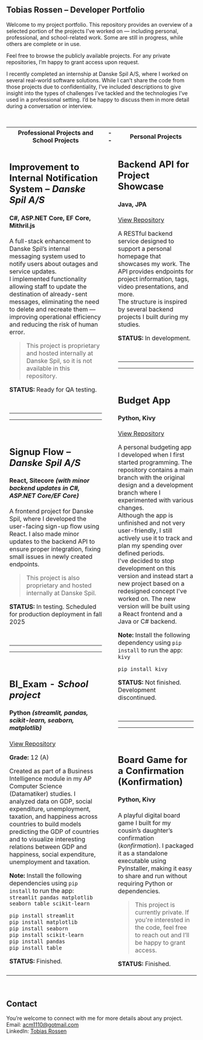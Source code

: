 ## Tobias Rossen – Developer Portfolio

Welcome to my project portfolio. This repository provides an overview of a selected portion of the projects I’ve worked on — including personal, professional, and school-related work. Some are still in progress, while others are complete or in use.

Feel free to browse the publicly available projects. For any private repositories, I’m happy to grant access upon request.

I recently completed an internship at Danske Spil A/S, where I worked on several real-world software solutions. While I can’t share the code from those projects due to confidentiality, I’ve included descriptions to give insight into the types of challenges I’ve tackled and the technologies I’ve used in a professional setting. I’d be happy to discuss them in more detail during a conversation or interview.


<br>

<table>
  <tr>
    <th>Professional Projects and School Projects</th>
    <th>--</th>
    <th>Personal Projects</th>
  </tr>
  <tr>
    <td>

## Improvement to Internal Notification System – *Danske Spil A/S*  
#### C#, ASP.NET Core, EF Core, Mithril.js

A full-stack enhancement to Danske Spil’s internal messaging system used to notify users about outages and service updates.  
I implemented functionality allowing staff to update the destination of already-sent messages, eliminating the need to delete and recreate them 
— improving operational efficiency and reducing the risk of human error.  

> This project is proprietary and hosted internally at Danske Spil, so it is not available in this repository.  

**STATUS:** Ready for QA testing.

<br>

---
---

<br>

## Signup Flow – *Danske Spil A/S*  
#### React, Sitecore *(with minor backend updates in C#, ASP.NET Core/EF Core)*  
 
A frontend project for Danske Spil, where I developed the user-facing sign-up flow using React. I also made minor updates to the 
backend API to ensure proper integration, fixing small issues in newly created endpoints.  

> This project is also proprietary and hosted internally at Danske Spil.  

**STATUS:** In testing. Scheduled for production deployment in fall 2025

<br>

---
---

<br>

## BI_Exam - *School project*  
#### Python *(streamlit, pandas, scikit-learn, seaborn, matplotlib)*

[View Repository](https://github.com/TRossen89/BI_Exam) 

**Grade:** 12 (A)  

Created as part of a Business Intelligence module in my AP Computer Science (Datamatiker) studies. I analyzed data on GDP, social expenditure, 
unemployment, taxation, and happiness across countries to build models predicting the GDP of countries and to visualize interesting relations 
between GDP and happiness, social expenditure, unemployment and taxation.  

**Note:** Install the following dependencies using `pip install` to run the app: `streamlit pandas matplotlib seaborn table scikit-learn`

```bash
pip install streamlit
pip install matplotlib
pip install seaborn
pip install scikit-learn
pip install pandas
pip install table
```

**STATUS:** Finished.

</td>
<td>
</td>
<td>

## Backend API for Project Showcase
#### Java, JPA  
[View Repository](https://github.com/TRossen89/tobias-rossen-backend)

A RESTful backend service designed to support a personal homepage that showcases my work. The API provides endpoints for project information, tags, video presentations, and more.  
The structure is inspired by several backend projects I built during my studies.

**STATUS:** In development.  

<br>

---
---

<br>

## Budget App  
#### Python, Kivy

[View Repository](https://github.com/TRossen89/the-budget-app-proto-type)

<!-- [Video Presentation - long functionality demo](https://youtu.be/dkUspd2dphs) -->

A personal budgeting app I developed when I first started programming. The repository contains a main branch with 
the original design and a development branch 
where I experimented with various changes.   
Although the app is unfinished and not very user-friendly, I still actively use it to track and plan my spending over defined periods.   
I've decided to stop development on this version and instead start a new project based on a redesigned concept I've worked on. The new version will 
be built using a React frontend and a Java or C# backend.  

**Note:** Install the following dependency using `pip install` to run the app: `kivy`
```bash
pip install kivy
```


**STATUS:** Not finished. Development discontinued. 

<br>

---
---

<br>

## Board Game for a Confirmation (Konfirmation) 
#### Python, Kivy

<!-- [Video Presentation - long functionality demo](https://youtu.be/_-OWkPrC2eE) -->

A playful digital board game I built for my cousin’s daughter’s confirmation (*konfirmation*). 
I packaged it as a standalone executable using PyInstaller, making it easy to share and run without requiring Python or dependencies.

> This project is currently private. If you're interested in the code, feel
> free to reach out and I’ll be happy to grant access.  

**STATUS:** Finished.


</td>
</tr>
</table>

<br>


## Contact

You’re welcome to connect with me for more details about any project.  
Email: acm1110@gotmail.com  
LinkedIn: [Tobias Rossen](https://linkedin.com/in/tobias-rossen-a3620668)
